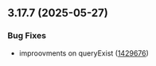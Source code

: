 ## 3.17.7 (2025-05-27)


### Bug Fixes

* improovments on queryExist ([1429676](https://github.com/wppconnect-team/wa-js/commit/14296766d99be4d76eb74fc757ce861c9833994e))



